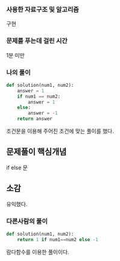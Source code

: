 ### 사용한 자료구조 및 알고리즘
구현

### 문제를 푸는데 걸린 시간
1분 미만

### 나의 풀이

```Python
def solution(num1, num2):
    answer = 1
    if num1 == num2:
        answer = 1
    else:
        answer = -1
    return answer
```
조건문을 이용해 주어진 조건에 맞는 풀이를 했다.

## 문제풀이 핵심개념
if else 문

## 소감
유익했다.

### 다른사람의 풀이

```python
def solution(num1, num2):
    return 1 if num1==num2 else -1
```

람다함수를 이용한 풀이이다.